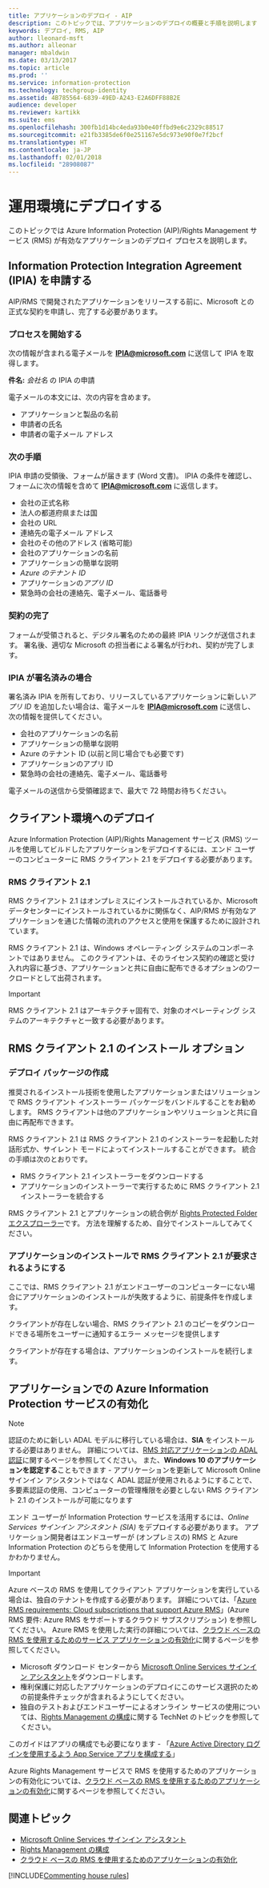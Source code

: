 ```yaml
---
title: アプリケーションのデプロイ - AIP
description: このトピックでは、アプリケーションのデプロイの概要と手順を説明します
keywords: デプロイ, RMS, AIP
author: lleonard-msft
ms.author: alleonar
manager: mbaldwin
ms.date: 03/13/2017
ms.topic: article
ms.prod: ''
ms.service: information-protection
ms.technology: techgroup-identity
ms.assetid: 4B785564-6839-49ED-A243-E2A6DFF88B2E
audience: developer
ms.reviewer: kartikk
ms.suite: ems
ms.openlocfilehash: 300fb1d14bc4eda93b0e40ffbd9e6c2329c88517
ms.sourcegitcommit: e21fb3385de6f0e251167e5dc973e90f0e7f2bcf
ms.translationtype: HT
ms.contentlocale: ja-JP
ms.lasthandoff: 02/01/2018
ms.locfileid: "28908087"
---
```

# <a name="deploy-into-production"></a>運用環境にデプロイする

このトピックでは Azure Information Protection (AIP)/Rights Management サービス (RMS) が有効なアプリケーションのデプロイ プロセスを説明します。

## <a name="request-an-information-protection-integration-agreement-ipia"></a>Information Protection Integration Agreement (IPIA) を申請する
AIP/RMS で開発されたアプリケーションをリリースする前に、Microsoft との正式な契約を申請し、完了する必要があります。

### <a name="begin-the-process"></a>プロセスを開始する
次の情報が含まれる電子メールを **IPIA@microsoft.com** に送信して IPIA を取得します。

**件名:** *会社名* の IPIA の申請

電子メールの本文には、次の内容を含めます。
- アプリケーションと製品の名前
- 申請者の氏名
- 申請者の電子メール アドレス

### <a name="next-steps"></a>次の手順
IPIA 申請の受領後、フォームが届きます (Word 文書)。
IPIA の条件を確認し、フォームに次の情報を含めて **IPIA@microsoft.com** に返信します。
- 会社の正式名称
- 法人の都道府県または国
- 会社の URL
- 連絡先の電子メール アドレス
- 会社のその他のアドレス (省略可能)
- 会社のアプリケーションの名前
- アプリケーションの簡単な説明
- *Azure のテナント ID*
- アプリケーションの*アプリ ID*
- 緊急時の会社の連絡先、電子メール、電話番号

### <a name="completing-the-agreement"></a>契約の完了
フォームが受領されると、デジタル署名のための最終 IPIA リンクが送信されます。 署名後、適切な Microsoft の担当者による署名が行われ、契約が完了します。

### <a name="already-have-a-signed-ipia"></a>IPIA が署名済みの場合
署名済み IPIA を所有しており、リリースしているアプリケーションに新しい*アプリ ID* を追加したい場合は、電子メールを **IPIA@microsoft.com** に送信し、次の情報を提供してください。
- 会社のアプリケーションの名前
- アプリケーションの簡単な説明
- Azure のテナント ID (以前と同じ場合でも必要です)
- アプリケーションのアプリ ID
- 緊急時の会社の連絡先、電子メール、電話番号

電子メールの送信から受領確認まで、最大で 72 時間お待ちください。

## <a name="deploying-to-the-client-environment"></a>クライアント環境へのデプロイ

Azure Information Protection (AIP)/Rights Management サービス (RMS) ツールを使用してビルドしたアプリケーションをデプロイするには、エンド ユーザーのコンピューターに RMS クライアント 2.1 をデプロイする必要があります。

### <a name="rms-client-21"></a>RMS クライアント 2.1
RMS クライアント 2.1 はオンプレミスにインストールされているか、Microsoft データセンターにインストールされているかに関係なく、AIP/RMS が有効なアプリケーションを通じた情報の流れのアクセスと使用を保護するために設計されています。

RMS クライアント 2.1 は、Windows オペレーティング システムのコンポーネントではありません。 このクライアントは、そのライセンス契約の確認と受け入れ内容に基づき、アプリケーションと共に自由に配布できるオプションのワークロードとして出荷されます。

> [!IMPORTANT]
> RMS クライアント 2.1 はアーキテクチャ固有で、対象のオペレーティング システムのアーキテクチャと一致する必要があります。


## <a name="rms-client-21-installation-options"></a>RMS クライアント 2.1 のインストール オプション

### <a name="creating-your-deployment-package"></a>デプロイ パッケージの作成

推奨されるインストール技術を使用したアプリケーションまたはソリューションで RMS クライアント インストーラー パッケージをバンドルすることをお勧めします。 RMS クライアントは他のアプリケーションやソリューションと共に自由に再配布できます。

RMS クライアント 2.1 は RMS クライアント 2.1 のインストーラーを起動した対話形式か、サイレント モードによってインストールすることができます。 統合の手順は次のとおりです。

-   RMS クライアント 2.1 インストーラーをダウンロードする
-   アプリケーションのインストーラーで実行するために RMS クライアント 2.1 インストーラーを統合する

RMS クライアント 2.1 とアプリケーションの統合例が [Rights Protected Folder エクスプローラー](https://technet.microsoft.com/library/rights-protected-folder-explorer(v=ws.10).aspx)です。 方法を理解するため、自分でインストールしてみてください。

### <a name="make-rms-client-21-a-pre-requisite-for-your-application-install"></a>アプリケーションのインストールで RMS クライアント 2.1 が要求されるようにする

ここでは、RMS クライアント 2.1 がエンドユーザーのコンピューターにない場合にアプリケーションのインストールが失敗するように、前提条件を作成します。

クライアントが存在しない場合、RMS クライアント 2.1 のコピーをダウンロードできる場所をユーザーに通知するエラー メッセージを提供します

クライアントが存在する場合は、アプリケーションのインストールを続行します。

## <a name="enabling-azure-information-protection-services-with-your-application"></a>アプリケーションでの Azure Information Protection サービスの有効化

> [!NOTE]
> 認証のために新しい ADAL モデルに移行している場合は、**SIA** をインストールする必要はありません。 詳細については、[RMS 対応アプリケーションの ADAL 認証](adal-auth.md)に関するページを参照してください。
> また、**Windows 10 のアプリケーションを認定する**こともできます - アプリケーションを更新して Microsoft Online サインイン アシスタントではなく ADAL 認証が使用されるようにすることで、多要素認証の使用、コンピューターの管理権限を必要としない RMS クライアント 2.1 のインストールが可能になります

エンド ユーザーが Information Protection サービスを活用するには、*Online Services サインイン アシスタント (SIA)* をデプロイする必要があります。 アプリケーション開発者はエンドユーザーが (オンプレミスの) RMS と Azure Information Protection のどちらを使用して Information Protection を使用するかわかりません。


> [!IMPORTANT]
> Azure ベースの RMS を使用してクライアント アプリケーションを実行している場合は、独自のテナントを作成する必要があります。 詳細については、「[Azure RMS requirements: Cloud subscriptions that support Azure RMS](../get-started/requirements-subscriptions.md)」(Azure RMS 要件: Azure RMS をサポートするクラウド サブスクリプション) を参照してください。
> Azure RMS を使用した実行の詳細については、[クラウド ベースの RMS を使用するためのサービス アプリケーションの有効化](how-to-use-file-api-with-aadrm-cloud.md)に関するページを参照してください。

-   Microsoft ダウンロード センターから [Microsoft Online Services サインイン アシスタント](http://www.microsoft.com/download/details.aspx?id=28177)をダウンロードします。
-   権利保護に対応したアプリケーションのデプロイにこのサービス選択のための前提条件チェックが含まれるようにしてください。
-   独自のテストおよびエンドユーザーによるオンライン サービスの使用については、[Rights Management の構成](https://TechNet.Microsoft.Com/library/jj585002.aspx)に関する TechNet のトピックを参照してください。

このガイドはアプリの構成でも必要になります - 「[Azure Active Directory ログインを使用するよう App Service アプリを構成する](https://docs.microsoft.com/azure/app-service-mobile/app-service-mobile-how-to-configure-active-directory-authentication)」

Azure Rights Management サービスで RMS を使用するためのアプリケーションの有効化については、[クラウド ベースの RMS を使用するためのアプリケーションの有効化](how-to-use-file-api-with-aadrm-cloud.md)に関するページを参照してください。

## <a name="related-topics"></a>関連トピック

* [Microsoft Online Services サインイン アシスタント](http://www.microsoft.com/download/details.aspx?id=28177)
* [Rights Management の構成](https://TechNet.Microsoft.Com/library/jj585002.aspx)
* [クラウド ベースの RMS を使用するためのアプリケーションの有効化](how-to-use-file-api-with-aadrm-cloud.md)

[!INCLUDE[Commenting house rules](../includes/houserules.md)]
